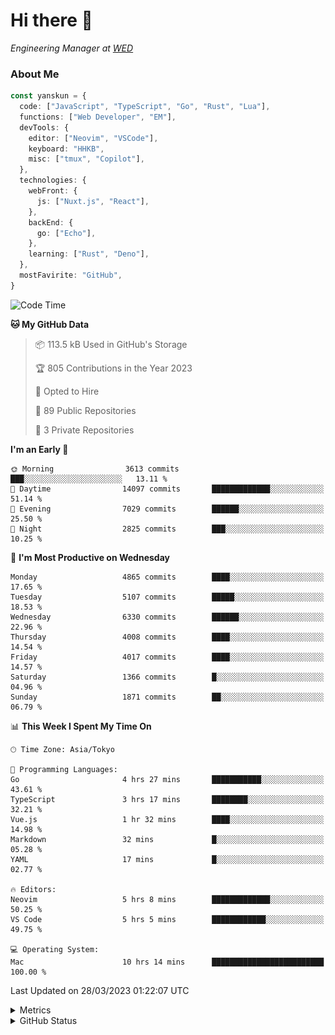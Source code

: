 # Hi there&nbsp;:wave:

<!-- ![Alt text](https://spotify-recently-played-readme.vercel.app/api?user=31kynbuubkiu3r4qh4hjuaglhfay) -->

_Engineering Manager at [WED](https://github.com/wedinc)_

### About Me

```ts
const yanskun = {
  code: ["JavaScript", "TypeScript", "Go", "Rust", "Lua"],
  functions: ["Web Developer", "EM"],
  devTools: {
    editor: ["Neovim", "VSCode"],
    keyboard: "HHKB",
    misc: ["tmux", "Copilot"],
  },
  technologies: {
    webFront: {
      js: ["Nuxt.js", "React"],
    },
    backEnd: {
      go: ["Echo"],
    },
    learning: ["Rust", "Deno"],
  },
  mostFavirite: "GitHub",
}
```

<!--START_SECTION:waka-->
![Code Time](http://img.shields.io/badge/Code%20Time-235%20hrs%2033%20mins-blue)

**🐱 My GitHub Data** 

> 📦 113.5 kB Used in GitHub's Storage 
 > 
> 🏆 805 Contributions in the Year 2023
 > 
> 💼 Opted to Hire
 > 
> 📜 89 Public Repositories 
 > 
> 🔑 3 Private Repositories 
 > 
**I'm an Early 🐤** 

```text
🌞 Morning                3613 commits        ███░░░░░░░░░░░░░░░░░░░░░░   13.11 % 
🌆 Daytime                14097 commits       █████████████░░░░░░░░░░░░   51.14 % 
🌃 Evening                7029 commits        ██████░░░░░░░░░░░░░░░░░░░   25.50 % 
🌙 Night                  2825 commits        ███░░░░░░░░░░░░░░░░░░░░░░   10.25 % 
```
📅 **I'm Most Productive on Wednesday** 

```text
Monday                   4865 commits        ████░░░░░░░░░░░░░░░░░░░░░   17.65 % 
Tuesday                  5107 commits        █████░░░░░░░░░░░░░░░░░░░░   18.53 % 
Wednesday                6330 commits        ██████░░░░░░░░░░░░░░░░░░░   22.96 % 
Thursday                 4008 commits        ████░░░░░░░░░░░░░░░░░░░░░   14.54 % 
Friday                   4017 commits        ████░░░░░░░░░░░░░░░░░░░░░   14.57 % 
Saturday                 1366 commits        █░░░░░░░░░░░░░░░░░░░░░░░░   04.96 % 
Sunday                   1871 commits        ██░░░░░░░░░░░░░░░░░░░░░░░   06.79 % 
```


📊 **This Week I Spent My Time On** 

```text
🕑︎ Time Zone: Asia/Tokyo

💬 Programming Languages: 
Go                       4 hrs 27 mins       ███████████░░░░░░░░░░░░░░   43.61 % 
TypeScript               3 hrs 17 mins       ████████░░░░░░░░░░░░░░░░░   32.21 % 
Vue.js                   1 hr 32 mins        ████░░░░░░░░░░░░░░░░░░░░░   14.98 % 
Markdown                 32 mins             █░░░░░░░░░░░░░░░░░░░░░░░░   05.28 % 
YAML                     17 mins             █░░░░░░░░░░░░░░░░░░░░░░░░   02.77 % 

🔥 Editors: 
Neovim                   5 hrs 8 mins        █████████████░░░░░░░░░░░░   50.25 % 
VS Code                  5 hrs 5 mins        ████████████░░░░░░░░░░░░░   49.75 % 

💻 Operating System: 
Mac                      10 hrs 14 mins      █████████████████████████   100.00 % 
```


 Last Updated on 28/03/2023 01:22:07 UTC
<!--END_SECTION:waka-->

<details>
  <summary>Metrics</summary>
  <img src="https://github.com/yanskun/yanskun/blob/main/github-metrics.svg" alt="Metrics">
</details>

<details>
  <summary>GitHub Status</summary>
  <picture>
    <source media="(prefers-color-scheme: dark)" srcset="https://raw.githubusercontent.com/yanskun/yanskun/master/profile-summary-card-output/nord_dark/0-profile-details.svg">
   <img src="https://raw.githubusercontent.com/yanskun/yanskun/master/profile-summary-card-output/default/0-profile-details.svg">
  </picture>
  <br>
  <picture>
    <source media="(prefers-color-scheme: dark)" srcset="https://raw.githubusercontent.com/yanskun/yanskun/master/profile-summary-card-output/nord_dark/1-repos-per-language.svg">
   <img src="https://raw.githubusercontent.com/yanskun/yanskun/master/profile-summary-card-output/default/1-repos-per-language.svg">
  </picture>
  <picture>
    <source media="(prefers-color-scheme: dark)" srcset="https://raw.githubusercontent.com/yanskun/yanskun/master/profile-summary-card-output/nord_dark/2-most-commit-language.svg">
   <img src="https://raw.githubusercontent.com/yanskun/yanskun/master/profile-summary-card-output/default/2-most-commit-language.svg">
  </picture>
  <br>
  <picture>
    <source media="(prefers-color-scheme: dark)" srcset="https://raw.githubusercontent.com/yanskun/yanskun/master/profile-summary-card-output/nord_dark/3-stats.svg">
   <img src="https://raw.githubusercontent.com/yanskun/yanskun/master/profile-summary-card-output/default/3-stats.svg">
  </picture>
  <picture>
    <source media="(prefers-color-scheme: dark)" srcset="https://raw.githubusercontent.com/yanskun/yanskun/master/profile-summary-card-output/nord_dark/4-productive-time.svg">
   <img src="https://raw.githubusercontent.com/yanskun/yanskun/master/profile-summary-card-output/default/4-productive-time.svg">
  </picture>
</details>
